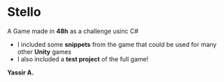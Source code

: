 # Stello

A Game made in **48h** as a challenge usinc C#

* I included some **snippets** from the game that could be used for many other **Unity** games
* I also included a **test project** of the full game!

**Yassir A.**
